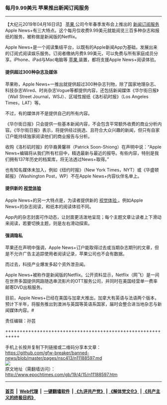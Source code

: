 ### 每月9.99美元 苹果推出新闻订阅服务
------------------------

<p>
 【大纪元2019年04月16日讯】
 <a href="http://www.epochtimes.com/gb/tag/%E8%8B%B9%E6%9E%9C.html">
  苹果
 </a>
 公司今年春季发布会上推出的
 <a href="http://www.epochtimes.com/gb/tag/%E6%96%B0%E9%97%BB%E8%AE%A2%E9%98%85%E6%9C%8D%E5%8A%A1.html">
  新闻订阅服务
 </a>
 Apple News+有三大特点。这个每月仅收费9.99美元就能阅览三百多种杂志和报纸的服务，被称做是新闻版的Netflix。
</p>
<p>
 Apple News+是一个阅读集结平台，以既有的Apple新闻App为基础，发展出来的订阅式阅读娱乐服务。订阅者缴纳月费9.99美元，可以免费与所有家庭成员分享。iPhone、iPad与Mac电脑等
 <a href="http://www.epochtimes.com/gb/tag/%E8%8B%B9%E6%9E%9C.html">
  苹果
 </a>
 装置，都将支援Apple News+阅读体验。
</p>
<h4>
 提供超过300种杂志及媒体
</h4>
<p>
 苹果称，Apple News+一推出就提供超过300种杂志刊物，除了国家地理杂志、科技杂志Wired、时尚杂志Vogue等都提供内容，还包括新闻媒体《华尔街日报》（Wall Street Journal，WSJ）、区域性报纸《洛杉矶时报》（Los Angeles Times，LAT）等。
</p>
<p>
 不过，有的媒体并不是提供自己的所有内容。
</p>
<p>
 《华尔街日报》只会提供一些基本新闻内容，不会包含平常额外收费的商业分析内容。《华尔街日报》表示，将提供经过挑选、且符合大众兴趣的新闻，但只有自家订户能持续独家阅读他们的商业报告与分析。
</p>
<p>
 收购《洛杉矶时报》的华裔黄馨祥（Patrick Soon-Shiong）在声明中说：“Apple News+编辑将从我们所有栏目中，精选最新与最近的报导。有些内容，特别是我们拥有137年历史的档案库，将无法透过News+取得。”
</p>
<p>
 也有知名媒体未加入，例如《纽约时报》（New York Times，NYT）或《华盛顿邮报》（Washington Post，WP）不在Apple News+内容伙伴名单上。
</p>
<h4>
 提供新的
 <a href="http://www.epochtimes.com/gb/tag/%E8%A7%86%E8%A7%89%E4%BD%93%E9%AA%8C.html">
  视觉体验
 </a>
</h4>
<p>
 Apple News+的另一大特点是，为读者提供新的
 <a href="http://www.epochtimes.com/gb/tag/%E8%A7%86%E8%A7%89%E4%BD%93%E9%AA%8C.html">
  视觉体验
 </a>
 。例如Apple News+的杂志阅读，和纸本的阅读体验不同。
</p>
<p>
 App内的杂志封面可作动态，让封面更活泼地呈现；每个主题文章让读者上下滑动来阅读，若要切换主题，则是左右滑动探索。
</p>
<h4>
 强调隐私
</h4>
<p>
 苹果还在声明中强调，Apple News+订户能取得过去或当期杂志期刊的文章，但是不允许广告主追踪使用者阅读记录，苹果公司也不会有数据。
</p>
<p>
 而过去，科技产业爆发多起个资外泄丑闻。
</p>
<p>
 Apple News+被称作是新闻版的Netflix。公开资料显示，Netflix（网飞）是一间在世界多国提供网路随选串流影片的OTT服务公司，并同时在美国经营单一费率邮寄DVD出租服务。
</p>
<p>
 目前，Apple News+已经在美国与加拿大推出，加拿大有英语与法语两个版本，预计下半年，将服务推出到澳洲与英国等英语系国家，届时会整合进当地杂志与新闻媒体内容。#
</p>
<p>
 责任编辑：孙芸
</p>

+++++++++++++++++++++++++++++++++++++++++++++++++++++++++++<br/><br/>
手机上长按并复制下列链接或二维码分享本文章：<br/>
https://github.com/gfw-breaker/banned-news/blob/master/pages/nsc413/n11188597.md <br/>
<a href='https://github.com/gfw-breaker/banned-news/blob/master/pages/nsc413/n11188597.md'><img src='https://github.com/gfw-breaker/banned-news/blob/master/pages/nsc413/n11188597.md.png'/></a> <br/>
原文地址（需翻墙访问）：http://www.epochtimes.com/gb/19/4/15/n11188597.htm


------------------------
#### [首页](https://github.com/gfw-breaker/banned-news/blob/master/README.md) &nbsp;|&nbsp; [Web代理](https://github.com/labour-camp/helloworld) &nbsp;|&nbsp; [一键翻墙软件](https://github.com/gfw-breaker/nogfw/blob/master/README.md) &nbsp;| [《九评共产党》](https://github.com/gfw-breaker/9ping.md/blob/master/README.md#九评之一评共产党是什么) | [《解体党文化》](https://github.com/gfw-breaker/jtdwh.md/blob/master/README.md) | [《共产主义的终极目的》](https://github.com/gfw-breaker/gczydzjmd.md/blob/master/README.md)

